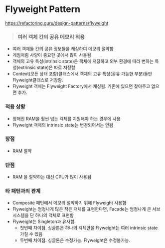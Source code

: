 # Flyweight Pattern

https://refactoring.guru/design-patterns/flyweight

> ### 여러 객체 간의 공유 메모리 적용

- 여러 객체들 간의 공유 정보들을 캐싱하여 메모리 절약함
- 게임처럼 사양이 중요한 곳에서 많이 사용됨
- 객체의 고유 특성(intrinsic state)은 객체에 저장하고 외부 환경에 따라 변하는 특성(extrinsic state)은 따로 저장함
- Context(모든 상태 포함)클래스에서 객체의 고유 특성(공유 가능한 부분)들만 Flyweight클래스로 저장함.
- Flyweight 객체는 Flyweight Factory에서 캐싱됨. 기존에 있으면 찾아주고 없으면 추가.

### 적용 상황

- 정해진 RAM을 훨씬 넘는 객체를 지원해야 하는 경우에 사용
- Flyweight 객체의 intrinsic state는 변경되어서는 안됨

### 장점

- RAM 절약

### 단점

- RAM 을 절약하는 대신 CPU가 많이 사용됨

### 타 패턴과의 관계

- Composite 패턴에서 메모리 절약하기 위해 Flyweight 사용함
- Flyweight는 엄청나게 많은 작은 객체를 표현한다면, Facade는 엄청나게 큰 서브시스템을 단 하나의 객체로 표현함
- Flyweight는 Singleton과 유사함.
  - 첫번째 차이점. 싱글톤은 하나의 객체만을 Flyweight는 여러 intrinsic state 가질 수 있음
  - 두번째 차이점. 싱글톤은 수정가능. Flyweight은 수정불가능.
